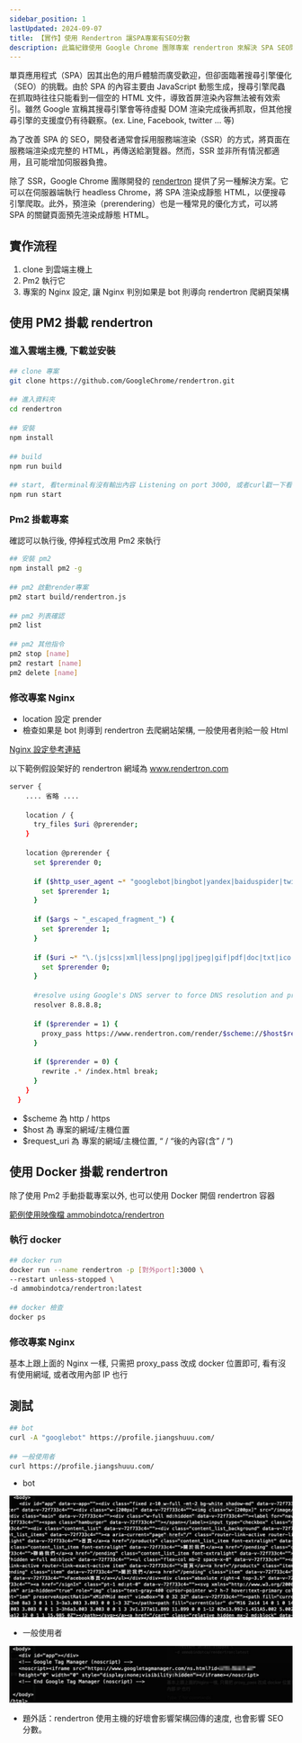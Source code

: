 ```yaml
---
sidebar_position: 1
lastUpdated: 2024-09-07
title: 【實作】使用 Rendertron 讓SPA專案有SEO分數
description: 此篇紀錄使用 Google Chrome 團隊專案 rendertron 來解決 SPA SEO問題
---
```


單頁應用程式（SPA）因其出色的用戶體驗而廣受歡迎，但卻面臨著搜尋引擎優化（SEO）的挑戰。由於 SPA 的內容主要由 JavaScript 動態生成，搜尋引擎爬蟲在抓取時往往只能看到一個空的 HTML 文件，導致首屏渲染內容無法被有效索引。雖然 Google 宣稱其搜尋引擎會等待虛擬 DOM 渲染完成後再抓取，但其他搜尋引擎的支援度仍有待觀察。(ex. Line, Facebook, twitter … 等)

為了改善 SPA 的 SEO，開發者通常會採用服務端渲染（SSR）的方式，將頁面在服務端渲染成完整的 HTML，再傳送給瀏覽器。然而，SSR 並非所有情況都適用，且可能增加伺服器負擔。

除了 SSR，Google Chrome 團隊開發的 [rendertron](https://github.com/GoogleChrome/rendertron) 提供了另一種解決方案。它可以在伺服器端執行 headless Chrome，將 SPA 渲染成靜態 HTML，以便搜尋引擎爬取。此外，預渲染（prerendering）也是一種常見的優化方式，可以將 SPA 的關鍵頁面預先渲染成靜態 HTML。

## 實作流程

1. clone 到雲端主機上
2. Pm2 執行它
3. 專案的 Nginx 設定, 讓 Nginx 判別如果是 bot 則導向 rendertron 爬網頁架構

## 使用 PM2 掛載 rendertron

### 進入雲端主機, 下載並安裝

```bash
## clone 專案
git clone https://github.com/GoogleChrome/rendertron.git

## 進入資料夾
cd rendertron

## 安裝
npm install

## build
npm run build

## start, 看terminal有沒有輸出內容 Listening on port 3000, 或者curl戳一下看有沒有rendertron架構
npm run start
```

### Pm2 掛載專案

確認可以執行後, 停掉程式改用 Pm2 來執行

```bash
## 安裝 pm2
npm install pm2 -g

## pm2 啟動render專案
pm2 start build/rendertron.js

## pm2 列表確認
pm2 list

## pm2 其他指令
pm2 stop [name]
pm2 restart [name]
pm2 delete [name]
```

### 修改專案 Nginx

- location 設定 prender
- 檢查如果是 bot 則導到 rendertron 去爬網站架構, 一般使用者則給一般 Html

[Nginx 設定參考連結](https://gist.github.com/thoop/8165802)

以下範例假設架好的 rendertron 網域為 www.rendertron.com

```bash
server {
    .... 省略 ....

    location / {
      try_files $uri @prerender;
    }

    location @prerender {
      set $prerender 0;

      if ($http_user_agent ~* "googlebot|bingbot|yandex|baiduspider|twitterbot|facebookexternalhit|rogerbot|linkedinbot|embedly|quora link preview|showyoubot|outbrain|pinterest\/0\.|pinterestbot|slackbot|vkShare|W3C_Validator|whatsapp") {
        set $prerender 1;
      }

      if ($args ~ "_escaped_fragment_") {
        set $prerender 1;
      }

      if ($uri ~* "\.(js|css|xml|less|png|jpg|jpeg|gif|pdf|doc|txt|ico|rss|zip|mp3|rar|exe|wmv|doc|avi|ppt|mpg|mpeg|tif|wav|mov|psd|ai|xls|mp4|m4a|swf|dat|dmg|iso|flv|m4v|torrent|ttf|woff|svg|eot)") {
        set $prerender 0;
      }

      #resolve using Google's DNS server to force DNS resolution and prevent caching of IPs
      resolver 8.8.8.8;

      if ($prerender = 1) {
        proxy_pass https://www.rendertron.com/render/$scheme://$host$request_uri;
      }

      if ($prerender = 0) {
        rewrite .* /index.html break;
      }
    }
  }
```

- $scheme 為 http / https
- $host 為 專案的網域/主機位置
- $request_uri 為 專案的網域/主機位置, “ / “後的內容(含” / “)

## 使用 Docker 掛載 rendertron

除了使用 Pm2 手動掛載專案以外, 也可以使用 Docker 開個 rendertron 容器

[範例使用映像檔 ammobindotca/rendertron](https://hub.docker.com/r/ammobindotca/rendertron/tags)

### 執行 docker

```bash
## docker run
docker run --name rendertron -p [對外port]:3000 \
--restart unless-stopped \
-d ammobindotca/rendertron:latest

## docker 檢查
docker ps
```

### 修改專案 Nginx

基本上跟上面的 Nginx 一樣, 只需把 proxy_pass 改成 docker 位置即可, 看有沒有使用網域, 或者改用內部 IP 也行

## 測試

```bash
## bot
curl -A "googlebot" https://profile.jiangshuuu.com/

## 一般使用者
curl https://profile.jiangshuuu.com/
```

- bot

![localeDropdown](./image/01/01.jpg)

- 一般使用者

![localeDropdown](./image/01/02.jpg)

- 題外話：rendertron 使用主機的好壞會影響架構回傳的速度, 也會影響 SEO 分數。
